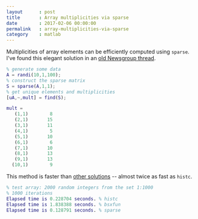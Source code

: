 ```yaml
---
layout      : post
title       : Array multiplicities via sparse
date        : 2017-02-06 00:00:00
permalink   : array-multiplicities-via-sparse
category    : matlab
---
```

Multiplicities of array elements can be efficiently computed using `sparse`.
I've found this elegant solution in an [old Newsgroup thread](http://fr.mathworks.com/matlabcentral/newsreader/view_thread/68132).

```matlab
% generate some data
A = randi(10,1,100);
% construct the sparse matrix
S = sparse(A,1,1);
% get unique elements and multiplicities
[uA,~,mult] = find(S);
```

```matlab
mult = 
   (1,1)        8
   (2,1)       15
   (3,1)       11
   (4,1)        5
   (5,1)       10
   (6,1)        6
   (7,1)       10
   (8,1)       13
   (9,1)       13
  (10,1)        9
```

This method is faster than [other solutions](http://stackoverflow.com/questions/21710781/how-to-quickly-get-the-array-of-multiplicities/) -- almost twice as fast as `histc`.

```matlab
% test array: 2000 random integers from the set 1:1000
% 1000 iterations 
Elapsed time is 0.228704 seconds. % histc
Elapsed time is 1.838388 seconds. % bsxfun
Elapsed time is 0.128791 seconds. % sparse
```
